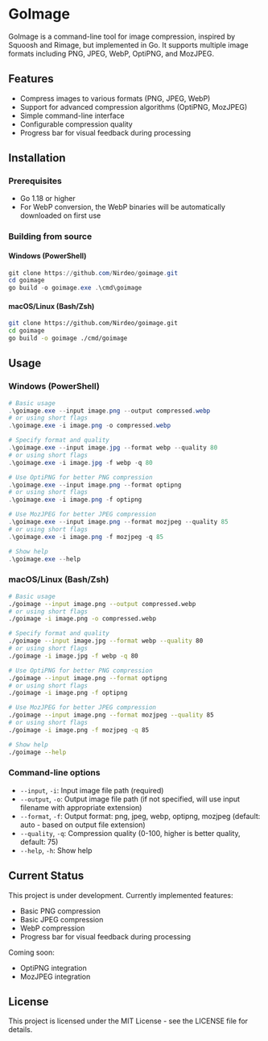 # GoImage

GoImage is a command-line tool for image compression, inspired by Squoosh and Rimage, but implemented in Go. It supports multiple image formats including PNG, JPEG, WebP, OptiPNG, and MozJPEG.

## Features

- Compress images to various formats (PNG, JPEG, WebP)
- Support for advanced compression algorithms (OptiPNG, MozJPEG)
- Simple command-line interface
- Configurable compression quality
- Progress bar for visual feedback during processing

## Installation

### Prerequisites

- Go 1.18 or higher
- For WebP conversion, the WebP binaries will be automatically downloaded on first use

### Building from source

#### Windows (PowerShell)

```powershell
git clone https://github.com/Nirdeo/goimage.git
cd goimage
go build -o goimage.exe .\cmd\goimage
```

#### macOS/Linux (Bash/Zsh)

```bash
git clone https://github.com/Nirdeo/goimage.git
cd goimage
go build -o goimage ./cmd/goimage
```

## Usage

### Windows (PowerShell)

```powershell
# Basic usage
.\goimage.exe --input image.png --output compressed.webp
# or using short flags
.\goimage.exe -i image.png -o compressed.webp

# Specify format and quality
.\goimage.exe --input image.jpg --format webp --quality 80
# or using short flags
.\goimage.exe -i image.jpg -f webp -q 80

# Use OptiPNG for better PNG compression
.\goimage.exe --input image.png --format optipng
# or using short flags
.\goimage.exe -i image.png -f optipng

# Use MozJPEG for better JPEG compression
.\goimage.exe --input image.png --format mozjpeg --quality 85
# or using short flags
.\goimage.exe -i image.png -f mozjpeg -q 85

# Show help
.\goimage.exe --help
```

### macOS/Linux (Bash/Zsh)

```bash
# Basic usage
./goimage --input image.png --output compressed.webp
# or using short flags
./goimage -i image.png -o compressed.webp

# Specify format and quality
./goimage --input image.jpg --format webp --quality 80
# or using short flags
./goimage -i image.jpg -f webp -q 80

# Use OptiPNG for better PNG compression
./goimage --input image.png --format optipng
# or using short flags
./goimage -i image.png -f optipng

# Use MozJPEG for better JPEG compression
./goimage --input image.png --format mozjpeg --quality 85
# or using short flags
./goimage -i image.png -f mozjpeg -q 85

# Show help
./goimage --help
```

### Command-line options

- `--input`, `-i`: Input image file path (required)
- `--output`, `-o`: Output image file path (if not specified, will use input filename with appropriate extension)
- `--format`, `-f`: Output format: png, jpeg, webp, optipng, mozjpeg (default: auto - based on output file extension)
- `--quality`, `-q`: Compression quality (0-100, higher is better quality, default: 75)
- `--help`, `-h`: Show help

## Current Status

This project is under development. Currently implemented features:
- Basic PNG compression
- Basic JPEG compression
- WebP compression
- Progress bar for visual feedback during processing

Coming soon:
- OptiPNG integration
- MozJPEG integration

## License

This project is licensed under the MIT License - see the LICENSE file for details.
